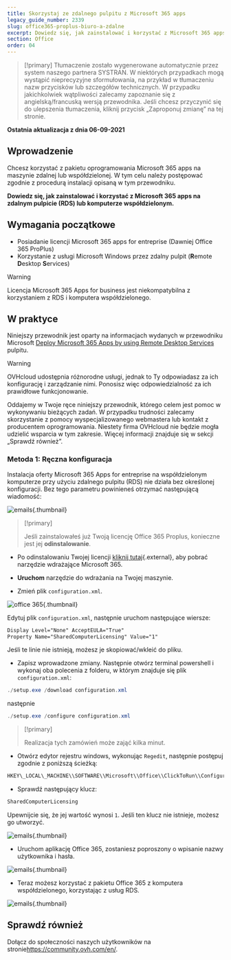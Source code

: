```yaml
---
title: Skorzystaj ze zdalnego pulpitu z Microsoft 365 apps
legacy_guide_number: 2339
slug: office365-proplus-biuro-a-zdalne
excerpt: Dowiedz się, jak zainstalować i korzystać z Microsoft 365 apps na zdalnym pulpicie (RDS) lub komputerze współdzielonym
section: Office
order: 04
---
```


> [!primary]
> Tłumaczenie zostało wygenerowane automatycznie przez system naszego partnera SYSTRAN. W niektórych przypadkach mogą wystąpić nieprecyzyjne sformułowania, na przykład w tłumaczeniu nazw przycisków lub szczegółów technicznych. W przypadku jakichkolwiek wątpliwości zalecamy zapoznanie się z angielską/francuską wersją przewodnika. Jeśli chcesz przyczynić się do ulepszenia tłumaczenia, kliknij przycisk „Zaproponuj zmianę” na tej stronie.
>

**Ostatnia aktualizacja z dnia 06-09-2021**

## Wprowadzenie

Chcesz korzystać z pakietu oprogramowania Microsoft 365 apps na maszynie zdalnej lub współdzielonej. W tym celu należy postępować zgodnie z procedurą instalacji opisaną w tym przewodniku.

**Dowiedz się, jak zainstalować i korzystać z Microsoft 365 apps na zdalnym pulpicie (RDS) lub komputerze współdzielonym.**

## Wymagania początkowe

- Posiadanie licencji Microsoft 365 apps for entreprise (Dawniej Office 365 ProPlus)
- Korzystanie z usługi Microsoft Windows przez zdalny pulpit (**R**emote **D**esktop **S**ervices)

> [!warning]
>
> Licencja Microsoft 365 Apps for business jest niekompatybilna z korzystaniem z RDS i komputera współdzielonego.
> 

## W praktyce

Niniejszy przewodnik jest oparty na informacjach wydanych w przewodniku Microsoft [Deploy Microsoft 365 Apps by using Remote Desktop Services](https://docs.microsoft.com/pl-pl/deployoffice/deploy-microsoft-365-apps-remote-desktop-services) pulpitu.

> [!warning]
>
> OVHcloud udostępnia różnorodne usługi, jednak to Ty odpowiadasz za ich konfigurację i zarządzanie nimi. Ponosisz więc odpowiedzialność za ich prawidłowe funkcjonowanie.
> 
> Oddajemy w Twoje ręce niniejszy przewodnik, którego celem jest pomoc w wykonywaniu bieżących zadań. W przypadku trudności zalecamy skorzystanie z pomocy wyspecjalizowanego webmastera lub kontakt z producentem oprogramowania. Niestety firma OVHcloud nie będzie mogła udzielić wsparcia w tym zakresie. Więcej informacji znajduje się w sekcji „Sprawdź również”.
> 

### Metoda 1: Ręczna konfiguracja

Instalacja oferty Microsoft 365 Apps for entreprise na współdzielonym komputerze przy użyciu zdalnego pulpitu (RDS) nie działa bez określonej konfiguracji. Bez tego parametru powinieneś otrzymać następującą wiadomość:

![emails](images/4717.png){.thumbnail}

> [!primary]
>
> Jeśli zainstalowałeś już Twoją licencję Office 365 Proplus, konieczne jest jej **odinstalowanie**.
>

- Po odinstalowaniu Twojej licencji [kliknij tutaj](https://www.microsoft.com/en-us/download/details.aspx?id=49117){.external}, aby pobrać narzędzie wdrażające Microsoft 365.


- **Uruchom** narzędzie do wdrażania na Twojej maszynie.


- Zmień plik `configuration.xml`.

![office 365](images/4720.png){.thumbnail}

Edytuj plik `configuration.xml`, następnie uruchom następujące wiersze:

```xml
Display Level="None" AcceptEULA="True"
Property Name="SharedComputerLicensing" Value="1"
```

Jeśli te linie nie istnieją, możesz je skopiować/wkleić do pliku.

- Zapisz wprowadzone zmiany. Następnie otwórz terminal powershell i wykonaj oba polecenia z folderu, w którym znajduje się plik `configuration.xml`:

```powershell
./setup.exe /download configuration.xml
```

następnie

```powershell
./setup.exe /configure configuration.xml
```
> [!primary]
>
> Realizacja tych zamówień może zająć kilka minut.

- Otwórz edytor rejestru windows, wykonując `Regedit`, następnie postępuj zgodnie z poniższą ścieżką:

```powershell
HKEY\_LOCAL\_MACHINE\\SOFTWARE\\Microsoft\\Office\\ClickToRun\\Configuration
```

- Sprawdź następujący klucz:

```powershell
SharedComputerLicensing
```

Upewnijcie się, że jej wartość wynosi `1`. Jeśli ten klucz nie istnieje, możesz go utworzyć.

![emails](images/4723.png){.thumbnail}

- Uruchom aplikację Office 365, zostaniesz poproszony o wpisanie nazwy użytkownika i hasła.

![emails](images/4724.png){.thumbnail}

- Teraz możesz korzystać z pakietu Office 365 z komputera współdzielonego, korzystając z usług RDS.


![emails](images/4726.png){.thumbnail}


## Sprawdź również

Dołącz do społeczności naszych użytkowników na stronie<https://community.ovh.com/en/>.
